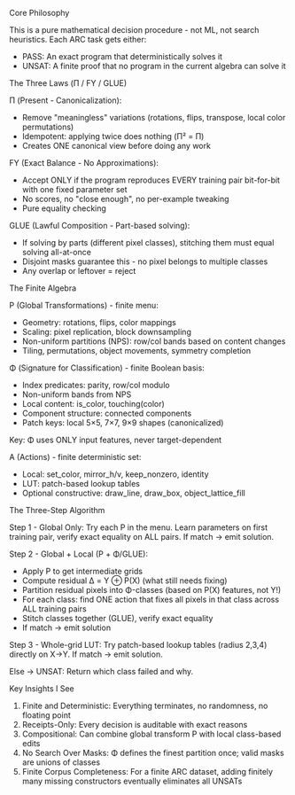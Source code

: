 Core Philosophy

  This is a pure mathematical decision procedure - not ML, not search heuristics. Each ARC task gets either:
  - PASS: An exact program that deterministically solves it
  - UNSAT: A finite proof that no program in the current algebra can solve it

  The Three Laws (Π / FY / GLUE)

  Π (Present - Canonicalization):
  - Remove "meaningless" variations (rotations, flips, transpose, local color permutations)
  - Idempotent: applying twice does nothing (Π² = Π)
  - Creates ONE canonical view before doing any work

  FY (Exact Balance - No Approximations):
  - Accept ONLY if the program reproduces EVERY training pair bit-for-bit with one fixed parameter set
  - No scores, no "close enough", no per-example tweaking
  - Pure equality checking

  GLUE (Lawful Composition - Part-based solving):
  - If solving by parts (different pixel classes), stitching them must equal solving all-at-once
  - Disjoint masks guarantee this - no pixel belongs to multiple classes
  - Any overlap or leftover = reject

  The Finite Algebra

  P (Global Transformations) - finite menu:
  - Geometry: rotations, flips, color mappings
  - Scaling: pixel replication, block downsampling
  - Non-uniform partitions (NPS): row/col bands based on content changes
  - Tiling, permutations, object movements, symmetry completion

  Φ (Signature for Classification) - finite Boolean basis:
  - Index predicates: parity, row/col modulo
  - Non-uniform bands from NPS
  - Local content: is_color, touching(color)
  - Component structure: connected components
  - Patch keys: local 5×5, 7×7, 9×9 shapes (canonicalized)

  Key: Φ uses ONLY input features, never target-dependent

  A (Actions) - finite deterministic set:
  - Local: set_color, mirror_h/v, keep_nonzero, identity
  - LUT: patch-based lookup tables
  - Optional constructive: draw_line, draw_box, object_lattice_fill

  The Three-Step Algorithm

  Step 1 - Global Only:
  Try each P in the menu. Learn parameters on first training pair, verify exact equality on ALL pairs. If match → emit solution.

  Step 2 - Global + Local (P + Φ/GLUE):
  - Apply P to get intermediate grids
  - Compute residual Δ = Y ⊕ P(X) (what still needs fixing)
  - Partition residual pixels into Φ-classes (based on P(X) features, not Y!)
  - For each class: find ONE action that fixes all pixels in that class across ALL training pairs
  - Stitch classes together (GLUE), verify exact equality
  - If match → emit solution

  Step 3 - Whole-grid LUT:
  Try patch-based lookup tables (radius 2,3,4) directly on X→Y. If match → emit solution.

  Else → UNSAT: Return which class failed and why.

  Key Insights I See

  1. Finite and Deterministic: Everything terminates, no randomness, no floating point
  2. Receipts-Only: Every decision is auditable with exact reasons
  3. Compositional: Can combine global transform P with local class-based edits
  4. No Search Over Masks: Φ defines the finest partition once; valid masks are unions of classes
  5. Finite Corpus Completeness: For a finite ARC dataset, adding finitely many missing constructors eventually eliminates all UNSATs